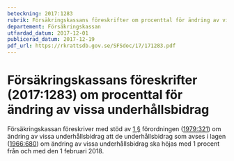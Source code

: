 ```yaml
---
beteckning: 2017:1283
rubrik: Försäkringskassans föreskrifter om procenttal för ändring av vissa underhållsbidrag
departement: Försäkringskassan
utfardad_datum: 2017-12-01
publicerad_datum: 2017-12-19
pdf_url: https://rkrattsdb.gov.se/SFSdoc/17/171283.pdf
---
```


# Försäkringskassans föreskrifter (2017:1283) om procenttal för ändring av vissa underhållsbidrag

Försäkringskassan föreskriver med stöd av [1 §](#1) förordningen ([1979:321](https://selex.se/eli/sfs/1979/321)) om ändring av vissa underhållsbidrag att de underhållsbidrag som avses i lagen ([1966:680](https://selex.se/eli/sfs/1966/680)) om ändring av vissa underhållsbidrag ska höjas med 1 procent från och med den 1 februari 2018.